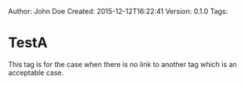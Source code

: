 Author: John Doe
Created: 2015-12-12T16:22:41
Version: 0.1.0
Tags: 

# TestA

This tag is for the case when there is no link to another tag which is an acceptable case.
